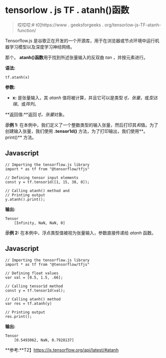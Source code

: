 # tensorlow . js TF . atanh()函数

> 哎哎哎:# t0]https://www . geeksforgeeks . org/tensorlow-js-TF-atanh-function/

Tensorflow.js 是谷歌正在开发的一个开源库，用于在浏览器或节点环境中运行机器学习模型以及深度学习神经网络。

那个。 **atanh()函数**用于找到所述张量输入的反双曲 *tan* ，并按元素进行。

**语法:**

```
tf.atanh(x)
```

**参数:**

*   **x:** 是张量输入，其 *atanh* 值将被计算，并且它可以是类型 *tf。张量*，或*型达瑞*，或*阵列*。

**返回值:**返回 *tf。张量*对象。

**示例 1:** 在本例中，我们定义了一个整数类型的输入张量，然后打印其*和*值。为了创建输入张量，我们使用 **.tensor1d()** 方法，为了打印输出，我们使用**。print()** 方法。

## Javascript

```
// Importing the tensorflow.js library
import * as tf from "@tensorflow/tfjs"

// Defining tensor input elements
const y = tf.tensor1d([1, 15, 38, 0]);

// Calling atanh() method and
// Printing output
y.atanh().print();
```

**输出:**

```
Tensor
    [Infinity, NaN, NaN, 0]
```

**示例 2:** 在本例中，浮点类型值被视为张量输入，参数直接传递给 *atanh* 函数。

## Javascript

```
// Importing the tensorflow.js library 
import * as tf from "@tensorflow/tfjs"

// Defining float values
var val = [0.5, 1.5, .66];

// Calling tensor1d method
const y = tf.tensor1d(val);

// Calling atanh() method
var res = tf.atanh(y)

// Printing output
res.print();
```

**输出:**

```
Tensor
    [0.5493062, NaN, 0.7928137]
```

**参考:**T2】https://js.tensorflow.org/api/latest/#atanh